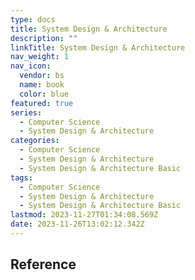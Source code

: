 ```yaml
---
type: docs
title: System Design & Architecture
description: ""
linkTitle: System Design & Architecture
nav_weight: 1
nav_icon:
  vendor: bs
  name: book
  color: blue
featured: true
series:
  - Computer Science
  - System Design & Architecture
categories:
  - Computer Science
  - System Design & Architecture
  - System Design & Architecture Basic
tags:
  - Computer Science
  - System Design & Architecture
  - System Design & Architecture Basic
lastmod: 2023-11-27T01:34:08.569Z
date: 2023-11-26T13:02:12.342Z
---
```


## Reference
